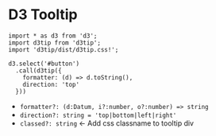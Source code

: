 # D3 Tooltip 

```
import * as d3 from 'd3';
import d3tip from 'd3tip';
import 'd3tip/dist/d3tip.css!';

d3.select('#button')
  .call(d3tip({
    formatter: (d) => d.toString(),
    direction: 'top'
  }))
```

- `formatter?: (d:Datum, i?:number, o?:number) => string`
- `direction?: string = 'top|bottom|left|right'`
- `classed?: string` ← Add css classname to tooltip div
